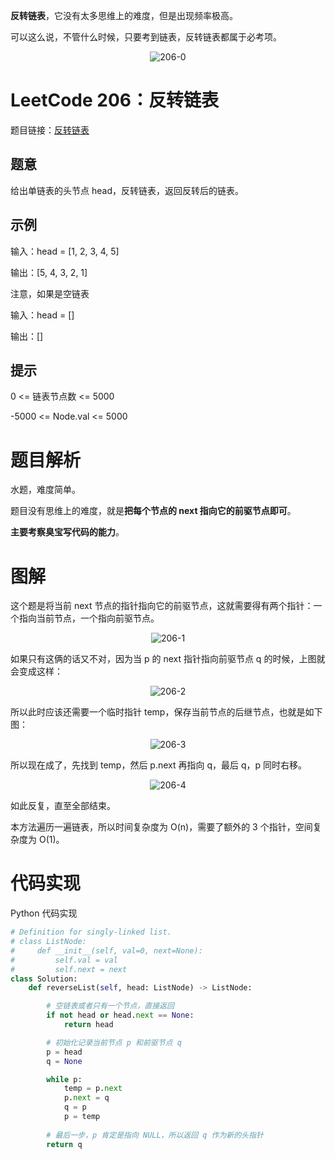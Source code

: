**反转链表**，它没有太多思维上的难度，但是出现频率极高。

可以这么说，不管什么时候，只要考到链表，反转链表都属于必考项。

<div align=center>

![206-0](https://cdn.codegoudan.com/img/206-0.png)

</div>

# LeetCode 206：反转链表

题目链接：[反转链表](https://leetcode-cn.com/problems/reverse-linked-list/)



## 题意

给出单链表的头节点 head，反转链表，返回反转后的链表。



## 示例

输入：head = [1, 2, 3, 4, 5]

输出：[5, 4, 3, 2, 1]



注意，如果是空链表



输入：head = []

输出：[]



## 提示

0 <= 链表节点数 <= 5000

-5000 <= Node.val <= 5000



# 题目解析

水题，难度简单。

题目没有思维上的难度，就是**把每个节点的 next 指向它的前驱节点即可**。

**主要考察臭宝写代码的能力**。



# 图解

这个题是将当前 next 节点的指针指向它的前驱节点，这就需要得有两个指针：一个指向当前节点，一个指向前驱节点。

<div align=center>

![206-1](https://cdn.codegoudan.com/img/206-1.png)

</div>

如果只有这俩的话又不对，因为当 p 的 next 指针指向前驱节点 q 的时候，上图就会变成这样：

<div align=center>

![206-2](https://cdn.codegoudan.com/img/206-2.png)

</div>

所以此时应该还需要一个临时指针 temp，保存当前节点的后继节点，也就是如下图：

<div align=center>

![206-3](https://cdn.codegoudan.com/img/206-3.png)

</div>

所以现在成了，先找到 temp，然后 p.next 再指向 q，最后 q，p 同时右移。

<div align=center>

![206-4](https://cdn.codegoudan.com/img/206-4.png)

</div>

如此反复，直至全部结束。

本方法遍历一遍链表，所以时间复杂度为 O(n)，需要了额外的 3 个指针，空间复杂度为 O(1)。



# 代码实现

Python 代码实现

```Python
# Definition for singly-linked list.
# class ListNode:
#     def __init__(self, val=0, next=None):
#         self.val = val
#         self.next = next
class Solution:
    def reverseList(self, head: ListNode) -> ListNode:

        # 空链表或者只有一个节点，直接返回
        if not head or head.next == None:
            return head

        # 初始化记录当前节点 p 和前驱节点 q
        p = head
        q = None

        while p:
            temp = p.next
            p.next = q
            q = p
            p = temp
            
        # 最后一步，p 肯定是指向 NULL，所以返回 q 作为新的头指针
        return q
```


